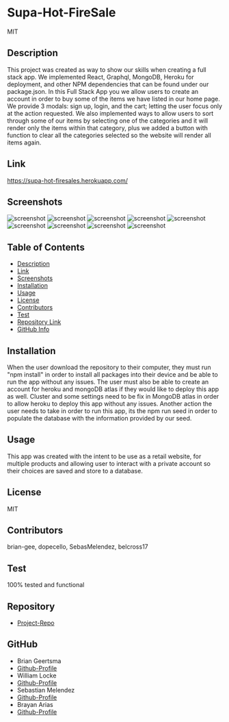 
  # **Supa-Hot-FireSale**
    
  MIT

  ## Description

  This project was created as way to show our skills when creating a full stack app. We implemented React, Graphql, MongoDB, Heroku for deployment, and other NPM dependencies that can be found under our package.json. In this Full Stack App you we allow users to create an account in order to buy some of the items we have listed in our home page. We provide 3 modals: sign up, login, and the cart; letting the user focus only at the action requested. We also implemented ways to allow users to sort through some of our items by selecting one of the categories and it will render only the items within that category, plus we added a button with function to clear all the categories selected so the website will render all items again.

  ## Link

  https://supa-hot-firesales.herokuapp.com/

  ## Screenshots

  ![screenshot](./client/src/assets/Screenshot%20(26).png)
  ![screenshot](/client/src/assets/Screenshot%20(27).png)
  ![screenshot](/client/src/assets/Screenshot%20(28).png)
  ![screenshot](/client/src/assets/Screenshot%20(29).png)
  ![screenshot](/client/src/assets/Screenshot%20(30).png)
  ![screenshot](/client/src/assets/Screenshot%20(31).png)
  ![screenshot](/client/src/assets/Screenshot%20(32).png)
  ![screenshot](/client/src/assets/Screenshot%20(33).png)
  ![screenshot](/client/src/assets/Screenshot%20(34).png)

  ## Table of Contents

  - [Description](#Description)
  - [Link](#Link)
  - [Screenshots](#screenshots)
  - [Installation](#Installation)
  - [Usage](#Usage)
  - [License](#License)
  - [Contributors](#Contributors)
  - [Test](#Test)
  - [Repository Link](#Repository)
  - [GitHub Info](#GitHub)

  ## Installation

  When the user download the repository to their computer, they must run "npm install" in order to install all packages into their device and be able to run the app without any issues. The user must also be able to create an account for heroku and mongoDB atlas if they would like to deploy this app as well. Cluster and some settings need to be fix in MongoDB atlas in order to allow heroku to deploy this app without any issues. Another action the user needs to take in order to run this app, its the npm run seed in order to populate the database with the information provided by our seed.

  ## Usage

  This app was created with the intent to be use as a retail website, for multiple products and allowing user to interact with a private account so their choices are saved and store to a database.

  ## License

  MIT

  ## Contributors

  brian-gee, dopecello, SebasMelendez, belcross17

  ## Test

  100% tested and functional

  ## Repository

  - [Project-Repo](https://github.com/brian-gee/supa-hot-firesale)

  ## GitHub

  - Brian Geertsma
  - [Github-Profile](https://github.com/brian-gee)
  - William Locke
  - [Github-Profile](https://github.com/dopecello)
  - Sebastian Melendez
  - [Github-Profile](https://github.com/SebasMelendez)
  - Brayan Arias
  - [Github-Profile](https://github.com/belcross17)


